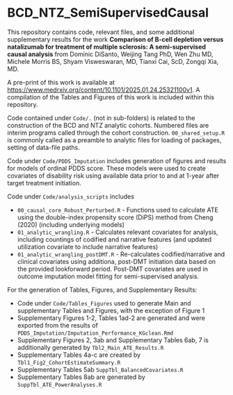 # BCD_NTZ_SemiSupervisedCausal

This repository contains code, relevant files, and some additional supplementary results for the work
**Comparison of B-cell depletion versus natalizumab for treatment of multiple sclerosis: A semi-supervised causal analysis** from Dominic DiSanto, Weijing Tang PhD, Wen Zhu MD, Michele Morris BS, Shyam Visweswaran, MD, Tianxi Cai, ScD, Zongqi Xia, MD. 

A pre-print of this work is available at https://www.medrxiv.org/content/10.1101/2025.01.24.25321100v1. A compilation of the Tables and Figures of this work is included within this repository. 

Code contained under `Code/.` (not in sub-folders) is related to the construction of the BCD and NTZ analytic cohorts. Numbered files are interim programs called through the cohort construction. `00_shared_setup.R` is commonly called as a preamble to analytic files for loading of packages, setting of data-file paths. 

Code under `Code/PDDS_Imputation` includes generation of figures and results for models of ordinal PDDS score. These models were used to create covariates of disability risk using available data prior to and at 1-year after target treatment initiation. 

Code under `Code/analysis_scripts` includes 
- `00_causal_core_Robust_Perturbed.R` - Functions used to calculate ATE using the double-index propensity score (DiPS) method from Cheng (2020) (including underlying models)
- `01_analytic_wrangling.R` - Calculates relevant covariates for analysis, including countings of codified and narrative features (and updated utilization covariate to include narrative features)
- `01_analytic_wrangling_postDMT.R` - Re-calculates codified/narrative and clinical covariates using additiona, post-DMT initiation data based on the provided lookforward period. Post-DMT covariates are used in outcome imputation model fitting for semi-supervised analysis. 

For the generation of Tables, Figures, and Supplementary Results:     
- Code under `Code/Tables_Figures` used to generate Main and supplementary Tables and Figures, with the exception of Figure 1 
- Supplementary Figures 1-2, Tables 1ad-2 are generated and were exported from the results of `PDDS_Imputation/Imputation_Performance_KGclean.Rmd` 
- Supplementary Figures 2, 3ab and Supplementary Tables 6ab, 7 is additionally generated by `Tbl2_Main_ATE_Results.R` 
- Supplementary Tables 4a-c are created by `Tbl1_Fig2_CohortEstimateSummary.R`
- Supplementary Tables 5ab `SuppTbl_BalancedCovariates.R`
- Supplementary Tables 8ab are generated by `SuppTbl_ATE_PowerAnalyses.R`
